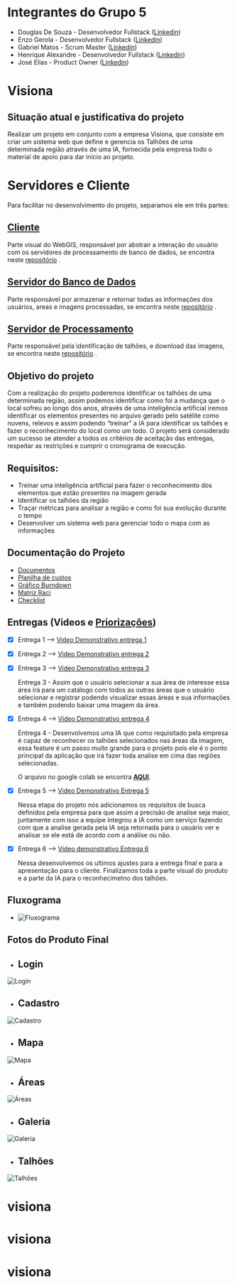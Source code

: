 # Integrantes do Grupo 5
-   Douglas De Souza - Desenvolvedor Fullstack ([Linkedin](https://www.linkedin.com/in/douglas-de-souza-gon%C3%A7alves-a296a214b/))
-   Enzo Gerola - Desenvolvedor Fullstack ([Linkedin](https://www.linkedin.com/in/enzo-gerola-7b4700139/))
-   Gabriel Matos - Scrum Master ([Linkedin](www.linkedin.com/in/gaamatoss))
-   Henrique Alexandre - Desenvolvedor Fullstack ([Linkedin](https://www.linkedin.com/in/henrique-souza-alexandre-30373016b/))
-   José Elias - Product Owner ([Linkedin](https://www.linkedin.com/in/josé-elias-o-b39190142/))

# Visiona

## Situação atual e justificativa do projeto

Realizar um projeto em conjunto com a empresa Visiona, que consiste em criar um sistema web que define e gerencia os Talhões de uma determinada região através de uma IA, fornecida pela empresa todo o material de apoio para dar início ao projeto.

# Servidores e Cliente

Para facilitar no desenvolvimento do projeto, separamos ele em três partes:

## [Cliente](https://gitlab.com/douglas.souzag/webgis-visiona)

Parte visual do WebGIS, responsável por abstrair a interação do usuário com os servidores de processamento de banco de dados, se encontra neste
[repositório](https://gitlab.com/douglas.souzag/webgis-visiona) .

## [Servidor do Banco de Dados](https://gitlab.com/douglas.souzag/bd-server-visiona)

Parte responsável por armazenar e retornar todas as informações dos usuários, areas e imagens processadas, se encontra neste
[repositório](https://gitlab.com/douglas.souzag/bd-server-visiona) .

## [Servidor de Processamento](https://gitlab.com/douglas.souzag/ia-server-visiona)

Parte responsável pela identificação de talhões, e download das imagens, se encontra neste 
[repositório](https://gitlab.com/douglas.souzag/ia-server-visiona) .

## Objetivo do projeto
 	
Com a realização do projeto poderemos identificar os talhões de uma determinada região, assim podemos identificar como foi a mudança que o local sofreu ao longo dos anos, através de uma inteligência artificial iremos identificar os elementos presentes no arquivo gerado pelo satélite como nuvens, relevos e assim podendo “treinar” a IA para identificar os talhões e fazer o reconhecimento do local como um todo.
O projeto será considerado um sucesso se atender a todos os critérios de aceitação das entregas, respeitar as restrições e cumprir o cronograma de execução.

## Requisitos: 

-	Treinar uma inteligência artificial para fazer o reconhecimento dos elementos que estão presentes na imagem gerada
-	Identificar os talhões da região
-	Traçar métricas para analisar a região e como foi sua evolução durante o tempo
-	Desenvolver um sistema web para gerenciar todo o mapa com as informações

## Documentação do Projeto
-   [Documentos](https://drive.google.com/drive/folders/1jpylCukXZ-dXyeXKhveL1e4h_6h6Z0hI?usp=sharing)
-   [Planilha de custos](https://docs.google.com/spreadsheets/d/1K1LMhtv2zpvaMf7OXXQadKsYZsrr-DMd_8A0W-zwfvQ/edit?usp=sharing)
-   [Gráfico Burndown](https://docs.google.com/spreadsheets/d/1T-Um5j_i17QHgmUDWkdYQWlF-Beda6Tq5OJ0FkCOkxE/edit?usp=sharing)
-   [Matriz Raci](https://docs.google.com/spreadsheets/d/14LjCpRv72gBPqyzKASprroXeiO-9xncovccf3pB6K68/edit?usp=sharing)
-   [Checklist](https://drive.google.com/file/d/1Q0unTLsmw0O0yL8bstLIBgG-QSFGaqo6/view?usp=sharing)

## Entregas (Videos e [Priorizações](https://drive.google.com/file/d/1bWyWYEwtM5XWlK2GdvbMZuyKPnk8QsIH/view?usp=sharing))
- [x]  Entrega 1 --> [Video Demonstrativo entrega 1](https://drive.google.com/open?id=11v4xIfAYC_t8zkmm5uXnqkraF5Oosq1n)
- [x]  Entrega 2 --> [Video Demonstrativo entrega 2](https://drive.google.com/open?id=1qI51W90t1r8VAVSixZajOPehkBhtmiVV)
- [x]  Entrega 3 --> [Video Demonstrativo entrega 3](https://drive.google.com/file/d/1su1_JO-INZhCrKuTwO0xIuDHuL-4v2br/view?usp=sharing)

    Entrega 3 - Assim que o usuário selecionar a sua área de interesse essa área irá para um
catálogo com todos as outras áreas que o usuário selecionar e registrar podendo visualizar
essas áreas e sua informações e também podendo baixar uma imagem da área.

- [x]  Entrega 4 --> [Video Demonstrativo entrega 4](https://drive.google.com/file/d/1jmxoft1dSnrfpMGHpgdaniFxBGqBHaYb/view?usp=sharing)
    
    Entrega 4 - Desenvolvemos uma IA que como requisitado pela empresa é capaz de reconhecer os talhões selecionados nas áreas da imagem, essa feature é um passo muito grande para o projeto pois ele é o ponto principal da aplicação que irá fazer toda analise em cima das regiões selecionadas.
    
    O arquivo no google colab se encontra [**AQUI**](https://colab.research.google.com/drive/1S3tCy98YhN0T_iX4tkdnIJfvkIAtYxbV?usp=sharing).

- [x]  Entrega 5 --> [Video Demonstrativo Entrega 5](https://drive.google.com/drive/folders/1i5DTburScV7rxmNE8l2hBS-ri6yqtWz2?usp=sharing)

    Nessa etapa do projeto nós adicionamos os requisitos de busca definidos pela empresa
para que assim a precisão de analise seja maior, juntamente com isso a equipe integrou a IA
como um serviço fazendo com que a analise gerada pela IA seja retornada para o usuário ver e
analisar se ele está de acordo com a análise ou não.

- [x] Entrega 6 --> [Video demonstrativo Entrega 6](https://drive.google.com/file/d/1RyW0nsovzc7xF6O0qX_BEoIRN2JH98Z5/view?usp=sharing)
    
    Nessa desenvolvemos os ultimos ajustes para a entrega final e para a apresentação para o cliente. Finalizamos toda a parte visual do produto e a parte da IA para o reconhecimetno dos talhões.

## Fluxograma
- ![Fluxograma](./docs/Fluxograma.png)

## Fotos do Produto Final

- ## Login
![Login](https://image.prntscr.com/image/hSB_GltDRAeuh_5ZzpqUQw.png)
- ## Cadastro
![Cadastro](https://image.prntscr.com/image/rT7j0whSTT28cSn2v6lkwQ.png)
- ## Mapa
![Mapa](https://image.prntscr.com/image/gnNgmSxWTCK8Qw-Zojsing.png)
- ## Áreas
![Áreas](https://image.prntscr.com/image/bFa0cpc1QqKzfUPU-mLJIA.png)
- ## Galeria
![Galeria](https://image.prntscr.com/image/T4e9JLCbT2aQAhvGHdchCA.png)
- ## Talhões
![Talhões](https://image.prntscr.com/image/vaVMs8ZRSYC_lSerwUTTSA.png)
# visiona
# visiona
# visiona
